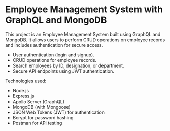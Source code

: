# Employee Management System with GraphQL and MongoDB

This project is an Employee Management System built using GraphQL and MongoDB. It allows users to perform CRUD operations on employee records and includes authentication for secure access.


- User authentication (login and signup).
- CRUD operations for employee records.
- Search employees by ID, designation, or department.
- Secure API endpoints using JWT authentication.

Technologies used:
- Node.js
- Express.js
- Apollo Server (GraphQL)
- MongoDB (with Mongoose)
- JSON Web Tokens (JWT) for authentication
- Bcrypt for password hashing
- Postman for API testing
